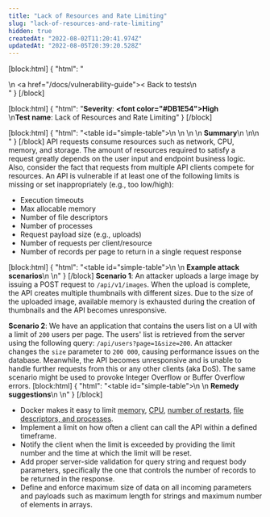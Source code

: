 ```yaml
---
title: "Lack of Resources and Rate Limiting"
slug: "lack-of-resources-and-rate-limiting"
hidden: true
createdAt: "2022-08-02T11:20:41.974Z"
updatedAt: "2022-08-05T20:39:20.528Z"
---
```

[block:html]
{
  "html": "<div>\n  <a href=\"/docs/vulnerability-guide\">< Back to tests</a>\n</div>"
}
[/block]

[block:html]
{
  "html": "<b>Severity</b>: <b><font color=\"#DB1E54\">High</font></b><br>\n<b>Test name</b>: Lack of Resources and Rate Limiting"
}
[/block]

[block:html]
{
  "html": "<table id=\"simple-table\">\n   <style>\n #simple-table {\n    border-collapse: separate;\n    width: 100%;\n    display: block;\n    display: table;\n  }\n#simple-table th {\n    padding: 1.5%;\n    text-align: left;\n    vertical-align: text-top;\n    background-color: #B2D6DA;\n  </style>\n  <body>\n    <tr>\n        <th><strong>Summary</strong></th>\n    </tr>\n</table>\n  </body>"
}
[/block]
API requests consume resources such as network, CPU, memory, and storage. The amount of resources required to satisfy a request greatly depends on the user input and endpoint business logic. Also, consider the fact that requests from multiple API clients compete for resources. An API is vulnerable if at least one of the following limits is missing or set inappropriately (e.g., too low/high):
* Execution timeouts
* Max allocable memory
* Number of file descriptors
* Number of processes
* Request payload size (e.g., uploads)
* Number of requests per client/resource
* Number of records per page to return in a single request response


[block:html]
{
  "html": "<table id=\"simple-table\">\n    <tr>\n        <th><strong>Example attack scenarios</strong></th>\n    </tr>\n</table>"
}
[/block]
**Scenario 1**: An attacker uploads a large image by issuing a POST request to `/api/v1/images`. When the upload is complete, the API creates multiple thumbnails with different sizes. Due to the size of the uploaded image, available memory is exhausted during the creation of thumbnails and the API becomes unresponsive.

**Scenario 2**: We have an application that contains the users list on a UI with a limit of `200` users per page. The users' list is retrieved from the server using the following query: `/api/users?page=1&size=200`. An attacker changes the `size` parameter to `200 000`, causing performance issues on the database. Meanwhile, the API becomes unresponsive and is unable to handle further requests from this or any other clients (aka DoS). The same scenario might be used to provoke Integer Overflow or Buffer Overflow errors.
[block:html]
{
  "html": "<table id=\"simple-table\">\n    <tr>\n        <th><strong>Remedy suggestions</strong></th>\n    </tr>\n</table>"
}
[/block]
  * Docker makes it easy to limit [memory](https://docs.docker.com/config/containers/resource_constraints/#memory), [CPU](https://docs.docker.com/config/containers/resource_constraints/#cpu), [number of restarts](https://docs.docker.com/engine/reference/commandline/run/#restart-policies---restart), [file descriptors, and processes](https://docs.docker.com/engine/reference/commandline/run/#set-ulimits-in-container---ulimit).
  * Implement a limit on how often a client can call the API within a defined timeframe.
  * Notify the client when the limit is exceeded by providing the limit number and the time at which the limit will be reset.
  * Add proper server-side validation for query string and request body parameters, specifically the one that controls the number of records to be returned in the response.
  * Define and enforce maximum size of data on all incoming parameters and payloads such as maximum length for strings and maximum number of elements in arrays.